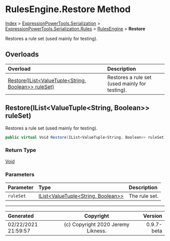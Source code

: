 ﻿# RulesEngine.Restore Method

[Index](../index.md) > [ExpressionPowerTools.Serialization](ExpressionPowerTools.Serialization.a.md) > [ExpressionPowerTools.Serialization.Rules](ExpressionPowerTools.Serialization.Rules.n.md) > [RulesEngine](ExpressionPowerTools.Serialization.Rules.RulesEngine.cs.md) > **Restore**

Restores a rule set (used mainly for testing).

## Overloads

| Overload | Description |
| :-- | :-- |
| [Restore(IList&lt;ValueTuple&lt;String, Boolean>> ruleSet)](#restoreilistvaluetuplestring-boolean-ruleset) | Restores a rule set (used mainly for testing). |
## Restore(IList&lt;ValueTuple&lt;String, Boolean>> ruleSet)

Restores a rule set (used mainly for testing).

```csharp
public virtual Void Restore(IList<ValueTuple<String, Boolean>> ruleSet)
```

### Return Type

 [Void](https://docs.microsoft.com/dotnet/api/system.void) 

### Parameters

| Parameter | Type | Description |
| :-- | :-- | :-- |
| `ruleSet` | [IList&lt;ValueTuple&lt;String, Boolean>>](https://docs.microsoft.com/dotnet/api/system.collections.generic.ilist-1) | The rule set. |



---

| Generated | Copyright | Version |
| :-- | :-: | --: |
| 02/22/2021 21:59:57 | (c) Copyright 2020 Jeremy Likness. | 0.9.7-beta |
